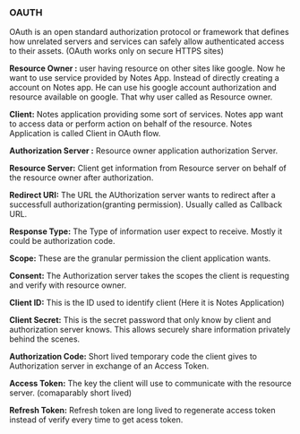 ### OAUTH

OAuth is an open standard authorization protocol or framework that defines how unrelated servers and services can safely allow authenticated access to their assets. (OAuth works only on secure HTTPS sites)

**Resource Owner :** user having resource on other sites like google. Now he want to use service provided by Notes App. Instead of directly creating a account on Notes app. He can use his google account authorization and resource available on google. That why user called as Resource owner.

**Client:** Notes application providing some sort of services. Notes app want to access data or perform action on behalf of the resource. Notes Application is called Client in OAuth flow.

**Authorization Server :** Resource owner application authorization Server.

**Resource Server:** Client get information from Resource server on behalf of the resource owner after authorization.

**Redirect URI:** The URL the AUthorization server wants to redirect after a successfull authorization(granting permission). Usually called as Callback URL.

**Response Type:** The Type of information user expect to receive. Mostly it could be authorization code.

**Scope:** These are the granular permission the client application wants.

**Consent:** The Authorization server takes the scopes the client is requesting and verify with resource owner.

**Client ID:** This is the ID used to identify client (Here it is Notes Application)

**Client Secret:** This is the secret password that only know by client and authorization server knows. This allows securely share information privately behind the scenes.

**Authorization Code:** Short lived temporary code the client gives to Authorization server in exchange of an Access Token.

**Access Token:** The key the client will use to communicate with the resource server. (comaparably short lived)

**Refresh Token:** Refresh token are long lived to regenerate access token instead of verify every time to get acess token.
